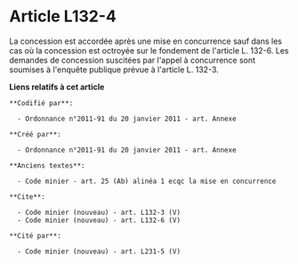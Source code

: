 # Article L132-4

La concession est accordée après une mise en concurrence sauf dans les cas où la concession est octroyée sur le fondement de
l'article L. 132-6. Les demandes de concession suscitées par l'appel à concurrence sont soumises à l'enquête publique prévue
à l'article L. 132-3.

**Liens relatifs à cet article**

	**Codifié par**:

	  - Ordonnance n°2011-91 du 20 janvier 2011 - art. Annexe

	**Créé par**:

	  - Ordonnance n°2011-91 du 20 janvier 2011 - art. Annexe

	**Anciens textes**:

	  - Code minier - art. 25 (Ab) alinéa 1 ecqc la mise en concurrence

	**Cite**:

	  - Code minier (nouveau) - art. L132-3 (V)
	  - Code minier (nouveau) - art. L132-6 (V)

	**Cité par**:

	  - Code minier (nouveau) - art. L231-5 (V)

